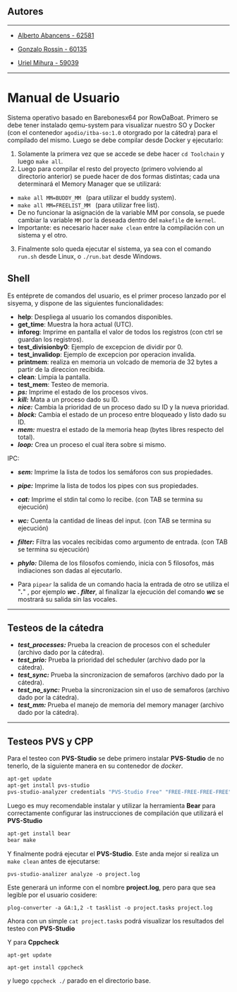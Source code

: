 ## Autores
<hr>

- [Alberto Abancens - 62581](https://github.com/tataabancens/)

- [Gonzalo Rossin - 60135](https://github.com/GonzaloRossin/)
 
- [Uriel Mihura - 59039](https://github.com/uri-99/)

<hr>

# Manual de Usuario
Sistema operativo basado en Barebonesx64 por RowDaBoat. Primero se debe tener instalado qemu-system para visualizar nuestro SO y Docker (con el contenedor `agodio/itba-so:1.0` otorgrado por la cátedra) para el compilado del mismo. Luego se debe compilar desde Docker y ejecutarlo:
1. Solamente la primera vez que se accede se debe hacer ```cd Toolchain``` y luego ```make all```.
2. Luego para compilar el resto del proyecto (primero volviendo al directorio anterior) se puede hacer de dos formas distintas; cada una determinará el Memory Manager que se utilizará:
- `make all MM=BUDDY_MM ` (para utilizar el buddy system).
- `make all MM=FREELIST_MM ` (para utilizar free list).
- De no funcionar la asignación de la variable MM por consola, se puede cambiar la variable `MM` por la deseada dentro del `makefile` de `kernel`. 
- Importante: es necesario hacer `make clean` entre la compilación con un sistema y el otro.
3. Finalmente solo queda ejecutar el sistema, ya sea con el comando ```run.sh``` desde Linux, o ```./run.bat``` desde Windows.

## Shell
Es entéprete de comandos del usuario, es el primer proceso lanzado por el sisyema, y dispone de las siguientes funcionalidades:
- **help**: Despliega al usuario los comandos disponibles. 
- **get_time**: Muestra la hora actual (UTC).
- **inforeg**: Imprime en pantalla el valor de todos los registros (con ctrl se guardan los registros).
- **test_divisionby0**: Ejemplo de excepcion de dividir por 0.
- **test_invalidop**: Ejemplo de excepcion por operacion invalida.
- **printmem**: realiza en memoria un volcado de memoria de 32 bytes a partir de la direccion recibida.
- **clean**: Limpia la pantalla.
- **test_mem**: Testeo de memoria.
- ***ps:*** Imprime el estado de los procesos vivos.
- ***kill:*** Mata a un proceso dado su ID.
- ***nice:*** Cambia la prioridad de un proceso dado su ID y la nueva prioridad.
- ***block:*** Cambia el estado de un proceso entre bloqueado y listo dado su ID.
- ***mem:*** muestra el estado de la memoria heap (bytes libres respecto del total).
- ***loop:*** Crea un proceso el cual itera sobre si mismo.

IPC:
- ***sem:*** Imprime la lista de todos los semáforos con sus propiedades.
- ***pipe:*** Imprime la lista de todos los pipes con sus propiedades.
- ***cat:*** Imprime el stdin tal como lo recibe. (con TAB se termina su ejecución)
- ***wc:*** Cuenta la cantidad de líneas del input. (con TAB se termina su ejecución)
- ***filter:*** Filtra las vocales recibidas como argumento de entrada. (con TAB se termina su ejecución)

- ***phylo:*** Dilema de los filosofos comiendo, inicia con 5 filosofos, más indiaciones son dadas al ejecutarlo.

- Para ```pipear``` la salida de un comando hacia la entrada de otro se utiliza el "***.***" , por ejemplo ***wc . filter***, al finalizar la ejecución del comando ***wc*** se mostrará su salida sin las vocales.


----------------------------------
## Testeos de la cátedra
- ***test_processes:*** Prueba la creacion de procesos con el scheduler (archivo dado por la cátedra).
- ***test_prio:*** Prueba la prioridad del scheduler (archivo dado por la cátedra).
- ***test_sync:*** Prueba la sincronizacion de semaforos (archivo dado por la cátedra).
- ***test_no_sync:*** Prueba la sincronizacion sin el uso de semaforos (archivo dado por la cátedra).
- ***test_mm:*** Prueba el manejo de memoria del memory manager (archivo dado por la cátedra).


---------------------------------

## Testeos PVS y CPP

Para el testeo con **PVS-Studio** se debe primero instalar **PVS-Studio** de no tenerlo, de la siguiente manera en su contenedor de *docker*.
```bash
apt-get update
apt-get install pvs-studio
pvs-studio-analyzer credentials "PVS-Studio Free" "FREE-FREE-FREE-FREE"
```

Luego es muy recomendable instalar y utilizar la herramienta **Bear** para correctamente configurar las instrucciones de compilación que utilizará el **PVS-Studio**

  ```bash
  apt-get install bear
  bear make
  ```

  Y finalmente podrá ejecutar el **PVS-Studio**. Este anda mejor si realiza un `make clean` antes de ejecutarse:

  ``pvs-studio-analizer analyze -o project.log``

  Este generará un informe con el nombre **project.log**, pero para que sea legible por el usuario cosidere:

  ``plog-converter -a GA:1,2 -t tasklist -o project.tasks project.log``

  Ahora con un simple ``cat project.tasks`` podrá visualizar los resultados del testeo con **PVS-Studio**


Y para **Cppcheck**

``apt-get update``

``apt-get install cppcheck``

y luego ``cppcheck ./`` parado en el directorio base.
